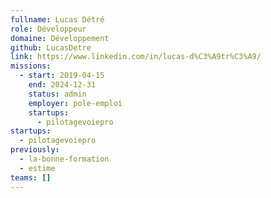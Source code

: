 ```yaml
---
fullname: Lucas Détré
role: Développeur
domaine: Développement
github: LucasDetre
link: https://www.linkedin.com/in/lucas-d%C3%A9tr%C3%A9/
missions:
  - start: 2019-04-15
    end: 2024-12-31
    status: admin
    employer: pole-emploi
    startups:
      - pilotagevoiepro
startups:
  - pilotagevoiepro
previously:
  - la-bonne-formation
  - estime
teams: []
---
```

